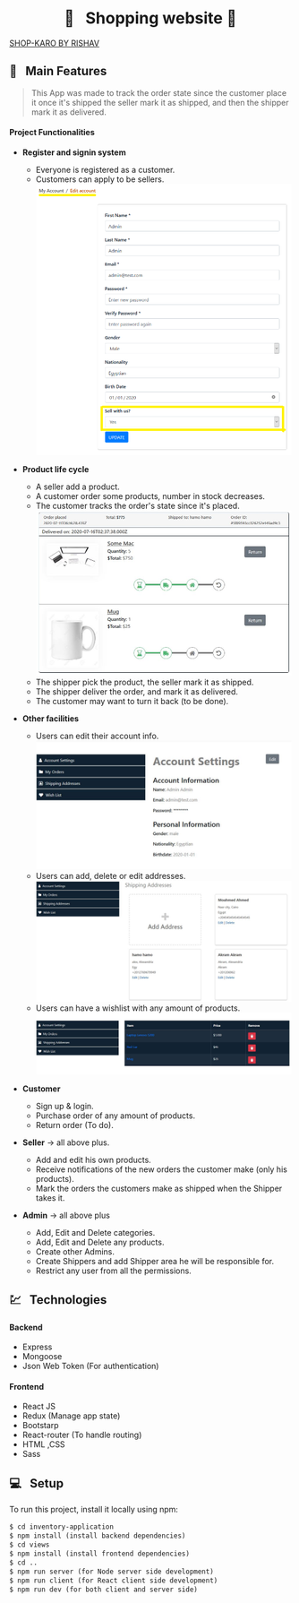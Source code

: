 <h1 align="center">  🛒 &nbsp; Shopping   website 🛒 </h1>

[SHOP-KARO BY RISHAV](https://afternoon-atoll-93127.herokuapp.com/)

## 🚩 &nbsp; Main Features

> This App was made to track the order state since the customer place it
> once it's shipped the seller mark it as shipped, and then the shipper mark it as delivered.

#### Project Functionalities

- **Register and signin system**

  - Everyone is registered as a customer.
  - Customers can apply to be sellers.
    <img src="Snapshots\apply seller.png"/>

- **Product life cycle**

  - A seller add a product.
  - A customer order some products, number in stock decreases.
  - The customer tracks the order's state since it's placed.
    <img src="Snapshots\order status.jpeg"/>
  - The shipper pick the product, the seller mark it as shipped.
  - The shipper deliver the order, and mark it as delivered.
  - The customer may want to turn it back (to be done).

- **Other facilities**

  - Users can edit their account info.
    <img src="Snapshots\account info.jpeg"/>
  - Users can add, delete or edit addresses.
    <img src="Snapshots\add delete address.jpeg"/>
  - Users can have a wishlist with any amount of products.
    <img src="Snapshots\wish list.jpeg"/>

- **Customer**

  - Sign up & login.
  - Purchase order of any amount of products.
  - Return order (To do).

- **Seller** -> all above plus.

  - Add and edit his own products.
  - Receive notifications of the new orders the customer make (only his products).
  - Mark the orders the customers make as shipped when the Shipper takes it.

- **Admin** -> all above plus
  - Add, Edit and Delete categories.
  - Add, Edit and Delete any products.
  - Create other Admins.
  - Create Shippers and add Shipper area he will be responsible for.
  - Restrict any user from all the permissions.

## 💹 &nbsp; Technologies

#### Backend

- Express
- Mongoose
- Json Web Token (For authentication)

#### Frontend

- React JS
- Redux (Manage app state)
- Bootstarp
- React-router (To handle routing)
- HTML ,CSS
- Sass

## 💻 &nbsp; Setup

To run this project, install it locally using npm:

```
$ cd inventory-application
$ npm install (install backend dependencies)
$ cd views
$ npm install (install frontend dependencies)
$ cd ..
$ npm run server (for Node server side development)
$ npm run client (for React client side development)
$ npm run dev (for both client and server side)
```
